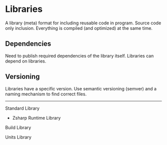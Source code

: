 # Libraries

A library (meta) format for including reusable code in program.
Source code only inclusion. Everything is compiled (and optimized) at the same time.

## Dependencies

Need to publish required dependencies of the library itself. Libraries can depend on libraries.

## Versioning

Libraries have a specific version. Use semantic versioning (semver) and a naming mechanism to find correct files.

---

Standard Library

- Zsharp Runtime Library

Build Library

Units Library
